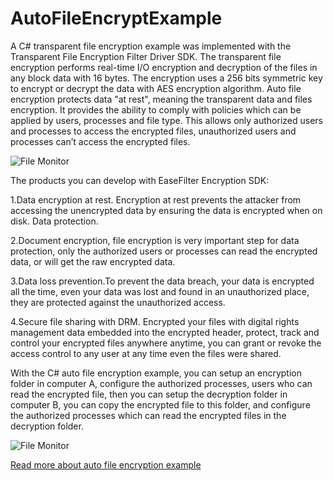 # AutoFileEncryptExample
 A C# transparent file encryption example was implemented with the Transparent File Encryption Filter Driver SDK. The transparent file encryption performs real-time I/O encryption and decryption of the files in any block data with 16 bytes. The encryption uses a 256 bits symmetric key to encrypt or decrypt the data with AES encryption algorithm. Auto file encryption protects data "at rest", meaning the transparent data and files encryption. It provides the ability to comply with policies which can be applied by users, processes and file type. This allows only authorized users and processes to access the encrypted files, unauthorized users and processes can’t access the encrypted files.
 
![File Monitor](https://www.easefilter.com/Images/TransparentFileEncryption.png)

The products you can develop with EaseFilter Encryption SDK:

1.Data encryption at rest. Encryption at rest prevents the attacker from accessing the unencrypted data by ensuring the data is encrypted when on disk.
Data protection.

2.Document encryption, file encryption is very important step for data protection, only the authorized users or processes can read the encrypted data, or will get the raw encrypted data.

3.Data loss prevention.To prevent the data breach, your data is encrypted all the time, even your data was lost and found in an unauthorized place, they are protected against the unauthorized access.

4.Secure file sharing with DRM.
Encrypted your files with digital rights management data embedded into the encrypted header, protect, track and control your encrypted files anywhere anytime, you can grant or revoke the access control to any user at any time even the files were shared.

With the C# auto file encryption example, you can setup an encryption folder in computer A, configure the authorized processes, users who can read the encrypted file, then you can setup the decryption folder in computer B, you can copy the encrypted file to this folder, and configure the authorized processes which can read the encrypted files in the decryption folder.

![File Monitor](https://www.easefilter.com/images/autoencryptdemo.png)

[Read more about auto file encryption example](https://www.easefilter.com/Forums_Files/AutoFileEncryption.htm)
